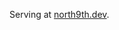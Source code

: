 <!-- Ideas:
* how site is built
* note function
* books I'm reading
* book reviews
* kafka vs kinesis
* rant on why releasing quickly matters
* rant on where documentation should live
* data lakehouse explained - reference delta-lake paper
* unsolved problem - data microservices
* Technical explanation of Lakehouses
* What did I learn at Workiva
* Helm with Argo for workflows
* Review of industry trends - look at verious blog posts
-->

Serving at [north9th.dev](https://www.north9th.dev).

